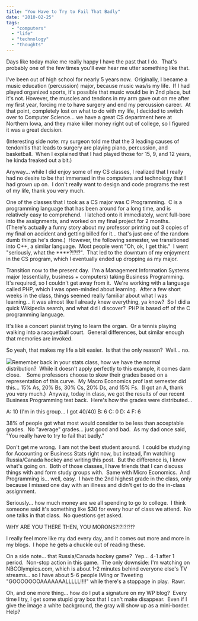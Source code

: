 ```yaml
---
title: "You Have to Try to Fail That Badly"
date: "2010-02-25"
tags:
  - "computers"
  - "life"
  - "technology"
  - "thoughts"
---
```


Days like today make me really happy I have the past that I do.  That's probably one of the few times you'll ever hear me utter something like that.

I've been out of high school for nearly 5 years now.  Originally, I became a music education (percussion) major, because music was/is my life.  If I had played organized sports, it's possible that music would be in 2nd place, but it's not. However, the muscles and tendons in my arm gave out on me after my first year, forcing me to have surgery and end my percussion career.  At that point, completely lost on what to do with my life, I decided to switch over to Computer Science... we have a great CS department here at Northern Iowa, and they make killer money right out of college, so I figured it was a great decision.

(Interesting side note: my surgeon told me that the 3 leading causes of tendonitis that leads to surgery are playing piano, percussion, and basketball.  When I explained that I had played those for 15, 9, and 12 years, he kinda freaked out a bit.)

Anyway... while I did enjoy some of my CS classes, I realized that I really had no desire to be that immersed in the computers and technology that I had grown up on.  I don't really want to design and code programs the rest of my life, thank you very much.

One of the classes that I took as a CS major was C Programming.  C is a programming language that has been around for a long time, and is relatively easy to comprehend.  I latched onto it immediately, went full-bore into the assignments, and worked on my final project for 2 months.  (There's actually a funny story about my professor printing out 3 copies of my final on accident and getting billed for it... that's just one of the random dumb things he's done.)  However, the following semester, we transitioned into C++, a similar language.  Most people went "Oh, ok, I get this."  I went "seriously, what the \*\*\*\*?!?!?".  That led to the downturn of my enjoyment in the CS program, which I eventually ended up dropping as my major.

Transition now to the present day.  I'm a Management Information Systems major (essentially, business + computers) taking Business Programming.  It's required, so I couldn't get away from it.  We're working with a language called PHP, which I was open-minded about learning.  After a few short weeks in the class, things seemed really familiar about what I was learning... it was almost like I already knew everything, ya know?  So I did a quick Wikipedia search, and what did I discover?  PHP is based off of the C programming language.

It's like a concert pianist trying to learn the organ.  Or a tennis playing walking into a racquetball court.  General differences, but similar enough that memories are invoked.

So yeah, that makes my life a bit easier.  Is that the only reason?  Well... no.

![](images/bellcurve.gif)Remember back in your stats class, how we have the normal distribution?  While it doesn't apply perfectly to this example, it comes darn close.    Some professors choose to skew their grades based on a representation of this curve.  My Macro Economics prof last semester did this... 15% As, 20% Bs, 30% Cs, 20% Ds, and 15% Fs.  (I got an A, thank you very much.)  Anyway, today in class, we got the results of our recent Business Programming test back.  Here's how the grades were distributed...

A: 10 (I'm in this group... I got 40/40) B: 6 C: 0 D: 4 F: 6

38% of people got what most would consider to be less than acceptable grades.  No "average" grades... just good and bad.  As my dad once said, "You really have to try to fail that badly."

Don't get me wrong.  I am not the best student around.  I could be studying for Accounting or Business Stats right now, but instead, I'm watching Russia/Canada hockey and writing this post.  But the difference is, I know what's going on.  Both of those classes, I have friends that I can discuss things with and form study groups with.  Same with Micro Economics.  And Programming is... well, easy.  I have the 2nd highest grade in the class, only because I missed one day with an illness and didn't get to do the in-class assignment.

Seriously... how much money are we all spending to go to college.  I think someone said it's something like $30 for every hour of class we attend.  No one talks in that class.  No questions get asked.

WHY ARE YOU THERE THEN, YOU MORONS?!?!?!?!?

I really feel more like my dad every day, and it comes out more and more in my blogs.  I hope he gets a chuckle out of reading these.

On a side note... that Russia/Canada hockey game?  Yep... 4-1 after 1 period.  Non-stop action in this game.  The only downside: I'm watching on NBCOlympics.com, which is about 1-2 minutes behind everyone else's TV streams... so I have about 5-6 people IMing or Tweeting "GOOOOOOOAAAAAAALLLLL!!!!" while there's a stoppage in play.  Rawr.

Oh, and one more thing... how do I put a signature on my WP blog?  Every time I try, I get some stupid gray box that I can't make disappear.  Even if I give the image a white background, the gray will show up as a mini-border.  Help?

